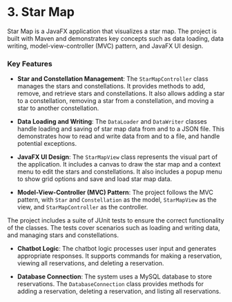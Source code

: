 # 3. Star Map

Star Map is a JavaFX application that visualizes a star map. The project is built with Maven and demonstrates key concepts such as data loading, data writing, model-view-controller (MVC) pattern, and JavaFX UI design.

### Key Features

- **Star and Constellation Management**: The `StarMapController` class manages the stars and constellations. It provides methods to add, remove, and retrieve stars and constellations. It also allows adding a star to a constellation, removing a star from a constellation, and moving a star to another constellation.

- **Data Loading and Writing**: The `DataLoader` and `DataWriter` classes handle loading and saving of star map data from and to a JSON file. This demonstrates how to read and write data from and to a file, and handle potential exceptions.

- **JavaFX UI Design**: The `StarMapView` class represents the visual part of the application. It includes a canvas to draw the star map and a context menu to edit the stars and constellations. It also includes a popup menu to show grid options and save and load star map data.

- **Model-View-Controller (MVC) Pattern**: The project follows the MVC pattern, with `Star` and `Constellation` as the model, `StarMapView` as the view, and `StarMapController` as the controller.

The project includes a suite of JUnit tests to ensure the correct functionality of the classes. The tests cover scenarios such as loading and writing data, and managing stars and constellations.


- **Chatbot Logic**: The chatbot logic processes user input and generates appropriate responses. It supports commands for making a reservation, viewing all reservations, and deleting a reservation.

- **Database Connection**: The system uses a MySQL database to store reservations. The `DatabaseConnection` class provides methods for adding a reservation, deleting a reservation, and listing all reservations.

